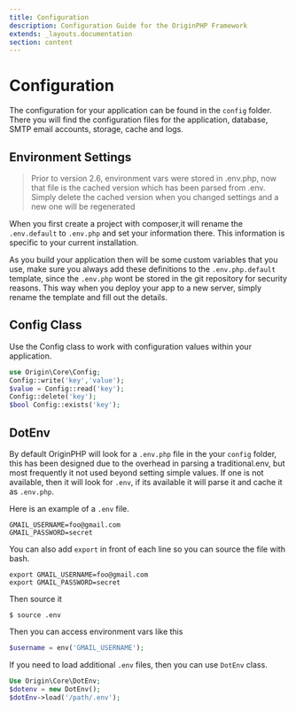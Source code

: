 ```yaml
---
title: Configuration
description: Configuration Guide for the OriginPHP Framework
extends: _layouts.documentation
section: content
---
```

# Configuration

The configuration for your application can be found in the `config` folder. There you will find the configuration files for the application, database, SMTP email accounts, storage, cache and logs.

## Environment Settings

> Prior to version 2.6, environment vars were stored in .env.php, now that file is the cached version which has been parsed from .env. Simply delete the cached version when you changed settings and a new one will be regenerated

When you first create a project with composer,it will rename the `.env.default` to `.env.php` and set your information there. This information is specific to your current installation. 

As you build your application then will be some custom variables that you use, make sure you always add these definitions to the `.env.php.default` template, since the `.env.php` wont be stored in the git repository for security reasons. This way when you deploy your app to a new server, simply rename the template and fill out the details.

## Config Class

Use the Config class to work with configuration values within your application.

```php
use Origin\Core\Config;
Config::write('key','value');
$value = Config::read('key');
Config::delete('key');
$bool Config::exists('key');
```


## DotEnv

By default OriginPHP will look for a `.env.php` file in the your `config` folder, this has been designed due to the overhead in parsing a traditional.env, but most frequently it not used beyond setting simple values. If one is not available, then it will look for `.env`, if its available it will parse it and cache it as `.env.php`.


Here is an example of a `.env` file.

```linux
GMAIL_USERNAME=foo@gmail.com
GMAIL_PASSWORD=secret
```

You can also add `export` in front of each line so you can source the file with bash.

```linux
export GMAIL_USERNAME=foo@gmail.com
export GMAIL_PASSWORD=secret
```

Then source it

```linux
$ source .env
```

Then you can access environment vars like this

```php
$username = env('GMAIL_USERNAME');
```

If you need to load additional `.env` files, then you can use `DotEnv` class.

```php
Use Origin\Core\DotEnv;
$dotenv = new DotEnv();
$dotEnv->load('/path/.env');
```